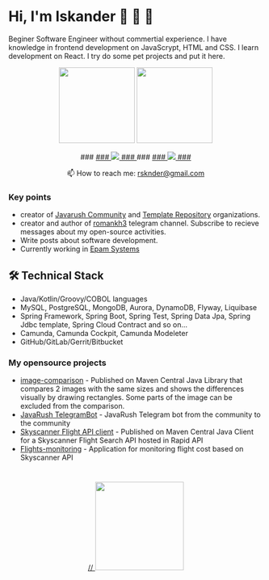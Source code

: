 # Hi, I'm Iskander 👋 👋 👋
Beginer Software Engineer without commertial experience. I have knowledge in frontend development on JavaScrypt, HTML and CSS.
I learn development on React. I try do some pet projects and put it here.
<p align='center'>
   <a href="https://github-readme-stats.vercel.app/api?username=rsknder&show_icons=true&count_private=true"><img
           height=150
           src="https://github-readme-stats.vercel.app/api?username=rsknder&show_icons=true&count_private=true"/></a>
   <a href="https://github.com/rsknder/github-readme-stats"><img height=150
                                                                  src="https://github-readme-stats.vercel.app/api/top-langs/?username=rsknder&layout=compact"/></a>
</p>

<p align='center'>
###   <a href="https://www.linkedin.com/in/romankh3/">
###       <img src="https://img.shields.io/badge/linkedin-%230077B5.svg?&style=for-the-badge&logo=linkedin&logoColor=white"/>
###   </a>
###   <a href="https://t.me/joinchat/SpqRPBFo_sM6qm05">
###       <img src="https://img.shields.io/badge/Telegram-2CA5E0?style=for-the-badge&logo=telegram&logoColor=white"/>
###   </a>
<p align='center'>
   📫 How to reach me: <a href='mailto:rsknder@gmail.com'>rsknder@gmail.com</a>
</p>


### Key points
*   creator of [Javarush Community](https://github.com/javarushcommunity) and [Template Repository](https://github.com/template-repository) organizations.
*   creator and author of [romankh3](https://t.me/romankh3) telegram channel. Subscribe to recieve messages about my open-source activities.
*   Write posts about software development.
*   Currently working in [Epam Systems](https://www.linkedin.com/company/epam-systems/)

## 🛠 Technical Stack
*   Java/Kotlin/Groovy/COBOL languages
*   MySQL, PostgreSQL, MongoDB, Aurora, DynamoDB, Flyway, Liquibase
*   Spring Framework, Spring Boot, Spring Test, Spring Data Jpa, Spring Jdbc template, Spring Cloud Contract and so on...
*   Camunda, Camunda Cockpit, Camunda Modeleter
*   GitHub/GitLab/Gerrit/Bitbucket

### My opensource projects

*   [image-comparison](https://github.com/romankh3/image-comparison) - Published on Maven Central Java Library that compares 2 images with the same sizes and shows the differences visually by drawing rectangles. Some parts of the image can be excluded from the comparison.
*   [JavaRush TelegramBot](https://github.com/javarushcommunity/javarush-telegrambot) - JavaRush Telegram bot from the community to the community
*   [Skyscanner Flight API client](https://github.com/romankh3/skyscanner-flight-api-client) - Published on Maven Central Java Client for a Skyscanner Flight Search API hosted in Rapid API
*   [Flights-monitoring](https://github.com/romankh3/flights-monitoring) - Application for monitoring flight cost based on Skyscanner API

<div align="center" style="margin: 40px 0">
   <a href="https://github.com/rsknder/github-profile-views-counter">
      // <img width="175px" src="https://komarev.com/ghpvc/?username=romankh3&color=DE002D">
   </a>
</div>

